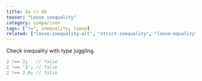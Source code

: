 ```yaml
---
title: $a != $b
teaser: "Loose inequality"
category: comparison
tags: ["!=", inequality, loose]
related: ["loose-inequality-alt", "strict-inequality", "loose-equality"]
---
```


Check inequality with type juggling.

```php
2 !== 2;   // false
2 !== '2'; // false
2 !== 2.0; // false
```
